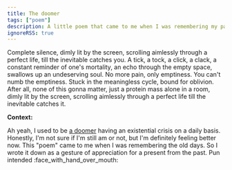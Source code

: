 ```yaml
---
title: The doomer
tags: ["poem"]
description: A little poem that came to me when I was remembering my past.
ignoreRSS: true
---
```

<poem>Complete silence,
dimly lit by the screen,
scrolling aimlessly through a perfect life,
till the inevitable catches you.
A tick, a tock, a click, a clack,
a constant reminder of one's mortality,
an echo through the empty space,
swallows up an undeserving soul.
No more pain, only emptiness.
You can't numb the emptiness.
Stuck in the meaningless cycle,
bound for oblivion.
After all, none of this gonna matter,
just a protein mass alone in a room,
dimly lit by the screen,
scrolling aimlessly through a perfect life
till the inevitable catches it.
</poem>

**Context:**

Ah yeah, I used to be [a doomer][1] having an existential crisis on a daily basis. Honestly, I'm not sure if I'm still am or not, but I'm definitely feeling better now. This "poem" came to me when I was remembering the old days. So I wrote it down as a gesture of appreciation for a present from the past. Pun intended :face_with_hand_over_mouth:

[1]: https://www.urbandictionary.com/define.php?term=Doomer
